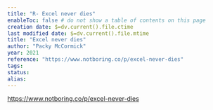 ```yaml
---
title: "R- Excel never dies"
enableToc: false # do not show a table of contents on this page
creation date: $=dv.current().file.ctime
last modified date: $=dv.current().file.mtime
title: "Excel never dies"
author: "Packy McCormick"
year: 2021
reference: "https://www.notboring.co/p/excel-never-dies"
tags: 
status: 
alias:
---
```



https://www.notboring.co/p/excel-never-dies